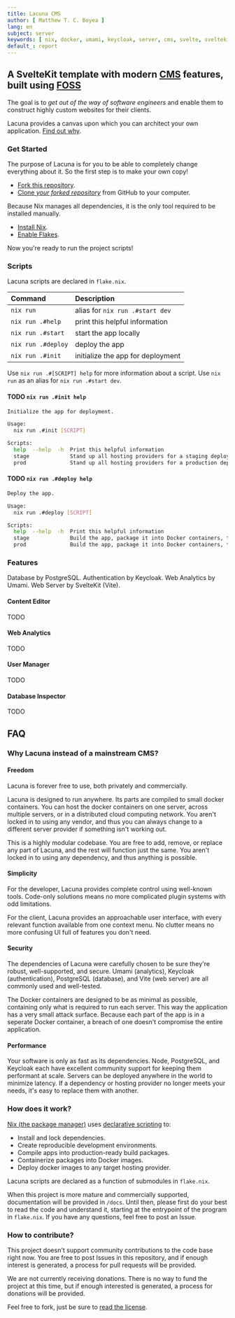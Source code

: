 ```yaml
---
title: Lacuna CMS
author: [ Matthew T. C. Boyea ]
lang: en
subject: server
keywords: [ nix, docker, umami, keycloak, server, cms, svelte, sveltekit, typescript, sass, website, fly, fly.io ]
default_: report
---
```

## A SvelteKit template with modern [CMS](https://en.wikipedia.org/wiki/Content_management_system) features, built using [FOSS](https://en.wikipedia.org/wiki/Free_and_open-source_software)

The goal is to *get out of the way of software engineers* and enable them to construct highly custom websites for their clients.

Lacuna provides a canvas upon which you can architect your own application.
[Find out why](#why-lacuna-instead-of-a-mainstream-cms).

### Get Started

The purpose of Lacuna is for you to be able to completely change everything about it.
So the first step is to make your own copy!

- [Fork this repository](https://docs.github.com/en/pull-requests/collaborating-with-pull-requests/working-with-forks/fork-a-repo).
- [Clone *your forked repository*](https://docs.github.com/en/repositories/creating-and-managing-repositories/cloning-a-repository) from GitHub to your computer.

Because Nix manages all dependencies, it is the only tool required to be installed manually.

- [Install Nix](https://nixos.org/download/).
- [Enable Flakes](https://nixos.wiki/wiki/Flakes).

Now you're ready to run the project scripts!

### Scripts

Lacuna scripts are declared in `flake.nix`.

| Command | Description |
|:--- |:--- |
| `nix run` | alias for `nix run .#start dev` |
| `nix run .#help` | print this helpful information |
| `nix run .#start` | start the app locally |
| `nix run .#deploy` | deploy the app |
| `nix run .#init` | initialize the app for deployment |

Use `nix run .#[SCRIPT] help` for more information about a script.
Use `nix run` as an alias for `nix run .#start dev`.

#### TODO `nix run .#init help`

```sh
Initialize the app for deployment.

Usage:
  nix run .#init [SCRIPT]

Scripts:
  help  --help  -h  Print this helpful information
  stage             Stand up all hosting providers for a staging deployment
  prod              Stand up all hosting providers for a production deployment
```

#### TODO `nix run .#deploy help`

```sh
Deploy the app.

Usage:
  nix run .#deploy [SCRIPT]

Scripts:
  help  --help  -h  Print this helpful information
  stage             Build the app, package it into Docker containers, then deploy the docker containers for staging
  prod              Build the app, package it into Docker containers, then deploy the docker containers for production
```

### Features

Database by PostgreSQL.
Authentication by Keycloak.
Web Analytics by Umami.
Web Server by SvelteKit (Vite).

#### Content Editor

TODO

#### Web Analytics

TODO

#### User Manager

TODO

#### Database Inspector

TODO

## FAQ

### Why Lacuna instead of a mainstream CMS?

#### Freedom

Lacuna is forever free to use, both privately and commercially.

Lacuna is designed to run anywhere.
Its parts are compiled to small docker containers.
You can host the docker containers on one server, across multiple servers, or in a distributed cloud computing network.
You aren't locked in to using any vendor, and thus you can always change to a different server provider if something isn't working out.

This is a highly modular codebase.
You are free to add, remove, or replace any part of Lacuna, and the rest will function just the same.
You aren't locked in to using any dependency, and thus anything is possible.

#### Simplicity

For the developer, Lacuna provides complete control using well-known tools.
Code-only solutions means no more complicated plugin systems with odd limitations.

For the client, Lacuna provides an approachable user interface, with every relevant function available from one context menu.
No clutter means no more confusing UI full of features you don't need.

#### Security

The dependencies of Lacuna were carefully chosen to be sure they're robust, well-supported, and secure.
Umami (analytics), Keycloak (authentication), PostgreSQL (database), and Vite (web server) are all commonly used and well-tested.

The Docker containers are designed to be as minimal as possible, containing only what is required to run each server.
This way the application has a very small attack surface.
Because each part of the app is in a seperate Docker container, a breach of one doesn't compromise the entire application.

#### Performance

Your software is only as fast as its dependencies.
Node, PostgreSQL, and Keycloak each have excellent community support for keeping them performant at scale.
Servers can be deployed anywhere in the world to minimize latency.
If a dependency or hosting provider no longer meets your needs, it's easy to replace them with another.

### How does it work?

[Nix (the package manager)](https://nixos.org/) uses [declarative scripting](https://en.wikipedia.org/wiki/Declarative_programming) to:

- Install and lock dependencies.
- Create reproducible development environments.
- Compile apps into production-ready build packages.
- Containerize packages into Docker images.
- Deploy docker images to any target hosting provider.

Lacuna scripts are declared as a function of submodules in `flake.nix`.

When this project is more mature and commercially supported, documentation will be provided in `/docs`.
Until then, please first do your best to read the code and understand it, starting at the entrypoint of the program in `flake.nix`.
If you have any questions, feel free to post an Issue.

### How to contribute?

This project doesn't support community contributions to the code base right now.
You are free to post Issues in this repository, and if enough interest is generated, a process for pull requests will be provided.

We are not currently receiving donations.
There is no way to fund the project at this time, but if enough interested is generated, a process for donations will be provided.

Feel free to fork, just be sure to [read the license](./LICENSE.md).

